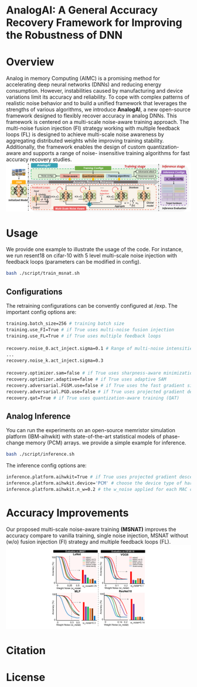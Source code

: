 # AnalogAI: A General Accuracy Recovery Framework for Improving the Robustness of DNN
# Overview
Analog in memory Computing (AIMC) is a promising method for accelerating deep neural networks (DNNs) and
reducing energy consumption. However, instabilities caused by
manufacturing and device variations limit its accuracy and
reliability. To cope with complex patterns of realistic noise
behavior and to build a unified framework that leverages the
strengths of various algorithms, we
introduce **AnalogAI**, a new open-source framework designed to
flexibly recover accuracy in analog DNNs. This framework is
centered on a multi-scale noise-aware training approach. The
multi-noise fusion injection (FI) strategy working with multiple
feedback loops (FL) is designed to achieve multi-scale noise
awareness by aggregating distributed weights while improving
training stability. Additionally, the framework enables the design
of custom quantization-aware and supports a range of noise-
insensitive training algorithms for fast accuracy recovery studies.
![The overview of AnalogAI](./figures/overview.png)
# Usage
We provide one example to illustrate the usage of the code. For instance, we run resent18 on cifar-10 with 5 level multi-scale noise injection with feedback loops (parameters can be modified in config).

```bash
bash ./script/train_msnat.sh
```
## Configurations
The retraining configurations can be convently configured at /exp. The important config options are:
```bash
training.batch_size=256 # training batch size
training.use_FI=True # if True uses multi-noise fusion injection
training.use_FL=True # if True uses multiple feedback loops

recovery.noise_0.act_inject.sigma=0.1 # Range of multi-noise intensities
...
recovery.noise_k.act_inject.sigma=0.3 

recovery.optimizer.sam=false # if True uses sharpness-aware minimization (SAM)
recovery.optimizer.adaptive=false # if True uses adaptive SAM
recovery.adversarial.FGSM.use=false # if True uses the fast gradient sign method for training
recovery.adversarial.PGD.use=false # if True uses projected gradient descent for training
recovery.qat=True # if True uses quantization-aware training (QAT)
```
## Analog Inference
You can run the experiments on an open-source memristor simulation platform (IBM-aihwkit) with state-of-the-art statistical models of phase-change memory (PCM) arrays. we provide a simple example for inference.
```bash
bash ./script/inference.sh
```
The inference config options are:
```bash
inference.platform.aihwkit=True # if True uses projected gradient descent for inference
inference.platform.aihwkit.device='PCM' # choose the device type of hardware arrays
inference.platform.aihwkit.n_w=0.2 # the w_noise applied for each MAC computation during inference
```

# Accuracy Improvements
Our proposed multi-scale noise-aware training **(MSNAT)** improves the accuracy compare to vanilla training, single noise injection, MSNAT  without (w/o) fusion injection (FI) strategy and multiple feedback loops (FL).
![The overview of AnalogAI](./figures/experiments.png)

# Citation
# License
